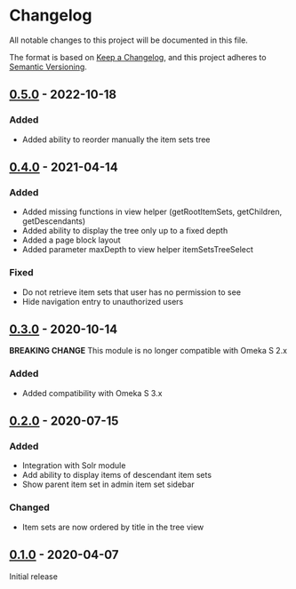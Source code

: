 # Changelog

All notable changes to this project will be documented in this file.

The format is based on [Keep a Changelog](https://keepachangelog.com/en/1.0.0/),
and this project adheres to [Semantic Versioning](https://semver.org/spec/v2.0.0.html).

## [0.5.0] - 2022-10-18

### Added

- Added ability to reorder manually the item sets tree

## [0.4.0] - 2021-04-14

### Added

- Added missing functions in view helper (getRootItemSets, getChildren,
  getDescendants)
- Added ability to display the tree only up to a fixed depth
- Added a page block layout
- Added parameter maxDepth to view helper itemSetsTreeSelect

### Fixed

- Do not retrieve item sets that user has no permission to see
- Hide navigation entry to unauthorized users

## [0.3.0] - 2020-10-14

**BREAKING CHANGE** This module is no longer compatible with Omeka S 2.x

### Added

- Added compatibility with Omeka S 3.x

## [0.2.0] - 2020-07-15

### Added

- Integration with Solr module
- Add ability to display items of descendant item sets
- Show parent item set in admin item set sidebar

### Changed

- Item sets are now ordered by title in the tree view

## [0.1.0] - 2020-04-07

Initial release

[0.5.0]: https://github.com/biblibre/omeka-s-module-ItemSetsTree/compare/v0.4.0...v0.5.0
[0.4.0]: https://github.com/biblibre/omeka-s-module-ItemSetsTree/compare/v0.3.0...v0.4.0
[0.3.0]: https://github.com/biblibre/omeka-s-module-ItemSetsTree/compare/v0.2.0...v0.3.0
[0.2.0]: https://github.com/biblibre/omeka-s-module-ItemSetsTree/compare/v0.1.0...v0.2.0
[0.1.0]: https://github.com/biblibre/omeka-s-module-ItemSetsTree/releases/tag/v0.1.0
